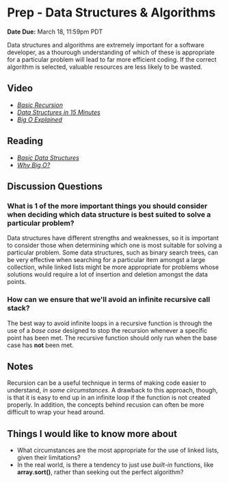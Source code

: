 # Prep - Data Structures & Algorithms

**Date Due:** March 18, 11:59pm PDT

Data structures and algorithms are extremely important for a software developer, as a thourough understanding
of which of these is appropriate for a particular problem will lead to far more efficient coding. If the correct
algorithm is selected, valuable resources are less likely to be wasted.

## Video

- [_Basic Recursion_](https://www.youtube.com/watch?v=vPEJSJMg4jY)
- [_Data Structures in 15 Minutes_](https://www.youtube.com/watch?v=sVxBVvlnJsM)
- [_Big O Explained_](https://www.youtube.com/watch?v=v4cd1O4zkGw)

## Reading

- [_Basic Data Structures_](https://towardsdatascience.com/8-common-data-structures-every-programmer-must-know-171acf6a1a42)
- [_Why Big O?_](https://triplebyte.com/blog/why-you-should-learn-big-o-and-stop-hacking-your-way-through-algorithms)

## Discussion Questions

### What is 1 of the more important things you should consider when deciding which data structure is best suited to solve a particular problem?

Data structures have different strengths and weaknesses, so it is important to consider those when
determining which one is most suitable for solving a particular problem. Some data structures,
such as binary search trees, can be very effective when searching for a particular item amongst
a large collection, while linked lists might be more appropriate for problems whose solutions would
require a lot of insertion and deletion amongst the data points.

### How can we ensure that we'll avoid an infinite recursive call stack?

The best way to avoid infinite loops in a recursive function is through the use of a _base case_
designed to stop the recursion whenever a specific point has been met. The recursive function should
only run when the base case has **not** been met.

## Notes

Recursion can be a useful technique in terms of making code easier to understand,
_in some circumstances_. A drawback to this approach, though, is that it is easy
to end up in an infinite loop if the function is not created properly. In addition,
the concepts behind recusion can often be more difficult to wrap your head around.

## Things I would like to know more about

- What circumstances are the most appropriate for the use of linked lists, given their limitations?
- In the real world, is there a tendency to just use _built-in_ functions, like **array.sort()**, rather than seeking out the perfect algorithm?
